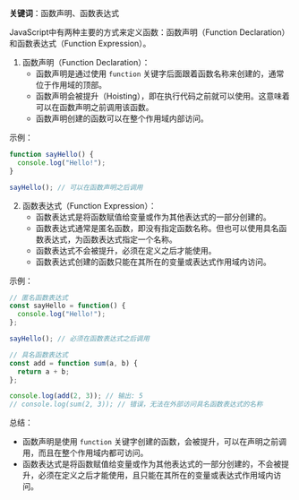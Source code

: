 **关键词**：函数声明、函数表达式

JavaScript中有两种主要的方式来定义函数：函数声明（Function Declaration）和函数表达式（Function Expression）。

1. 函数声明（Function Declaration）：
    - 函数声明是通过使用 `function` 关键字后面跟着函数名称来创建的，通常位于作用域的顶部。
    - 函数声明会被提升（Hoisting），即在执行代码之前就可以使用。这意味着可以在函数声明之前调用该函数。
    - 函数声明创建的函数可以在整个作用域内部访问。

示例：

```javascript
function sayHello() {
  console.log("Hello!");
}

sayHello(); // 可以在函数声明之后调用
```

2. 函数表达式（Function Expression）：
    - 函数表达式是将函数赋值给变量或作为其他表达式的一部分创建的。
    - 函数表达式通常是匿名函数，即没有指定函数名称。但也可以使用具名函数表达式，为函数表达式指定一个名称。
    - 函数表达式不会被提升，必须在定义之后才能使用。
    - 函数表达式创建的函数只能在其所在的变量或表达式作用域内访问。

示例：

```javascript
// 匿名函数表达式
const sayHello = function() {
  console.log("Hello!");
};

sayHello(); // 必须在函数表达式之后调用

// 具名函数表达式
const add = function sum(a, b) {
  return a + b;
};

console.log(add(2, 3)); // 输出: 5
// console.log(sum(2, 3)); // 错误，无法在外部访问具名函数表达式的名称
```

总结：

- 函数声明是使用 `function` 关键字创建的函数，会被提升，可以在声明之前调用，而且在整个作用域内都可访问。
- 函数表达式是将函数赋值给变量或作为其他表达式的一部分创建的，不会被提升，必须在定义之后才能使用，且只能在其所在的变量或表达式作用域内访问。
